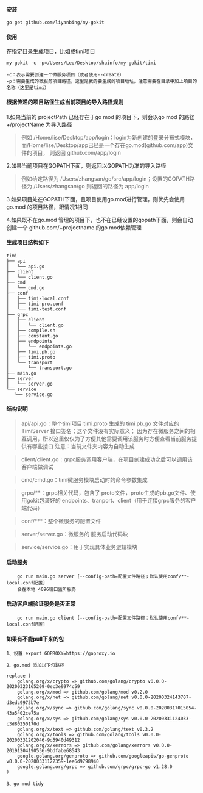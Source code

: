 #### 安装 
```
go get github.com/liyanbing/my-gokit
```

#### 使用
在指定目录生成项目，比如成timi项目

```
my-gokit -c -p=/Users/Leo/Desktop/shuinfo/my-gokit/timi

-c：表示需要创建一个微服务项目（或者使用--create）
-p：需要生成的微服务项目路径，这里是我的要生成的项目地址，注意需要在目录中加上项目的名称（这里是timi）
```

#### 根据传递的项目路径生成当前项目的导入路径规则

 1.如果当前的 projectPath 已经存在于go mod 的项目下，则会以go mod 的路径+/projectName 为导入路径
 > 例如 /Home/lise/Desktop/app/login；login为新创建的登录分布式模块，而/Home/lise/Desktop/app已经是一个存在go.mod(github.com/app)文件的项目， 则返回 github.com/app/login
     
 2.如果当前项目在GOPATH下面，则返回以GOPATH为准的导入路径
 > 例如给定路径为 /Users/zhangsan/go/src/app/login；设置的GOPATH路径为 /Users/zhangsan/go 则返回的路径为 app/login
    
 3.如果项目处在GOPATH下面，且项目使用go.mod进行管理，则优先会使用 go.mod 的项目路径，跟情况1相同
 
 4.如果既不在go.mod 管理的项目下，也不在已经设置的gopath下面，则会自动创建一个 github.com/+projectname 的go mod依赖管理
 
 #### 生成项目结构如下
 
 ```
timi
├── api
│   └── api.go 
├── client
│   └── client.go
├── cmd
│   └── cmd.go
├── conf
│   ├── timi-local.conf
│   ├── timi-pro.conf
│   └── timi-test.conf
├── grpc
│   ├── client
│   │   └── client.go
│   ├── compile.sh
│   ├── constant.go
│   ├── endpoints
│   │   └── endpoints.go
│   ├── timi.pb.go
│   ├── timi.proto
│   └── transport
│       └── transport.go
├── main.go
├── server
│   └── server.go
└── service
    └── service.go

```
#### 结构说明
> api/api.go：整个timi项目 timi.proto 生成的 timi.pb.go 文件对应的 TimiServer 接口签名；这个文件没有实际意义；
因为存在微服务之间的相互调用，所以这里仅仅为了方便其他需要调用该服务时方便查看当前服务提供有哪些接口
注意：当前文件夹内容为自动生成

> client/client.go：grpc服务调用客户端，在项目创建成功之后可以调用该客户端做调试

> cmd/cmd.go：timi微服务模块启动时的命令参数集成

> grpc/**：grpc相关代码，包含了 proto文件，proto生成的pb.go文件、使用gokit包装好的 endpoints、tranport、client（用于连接grpc服务的客户端代码）

> conf/***：整个微服务的配置文件

> server/server.go：微服务的 服务启动代码块

> service/service.go：用于实现具体业务逻辑模块

#### 启动服务
```
    go run main.go server [--config-path=配置文件路径；默认使用conf/**-local.conf配置]
    会在本地 4096端口监听服务
```

#### 启动客户端验证服务是否正常
```
    go run main.go client [--config-path=配置文件路径；默认使用conf/**-local.conf配置]
```

#### 如果有不能pull下来的包
```
1、设置 export GOPROXY=https://goproxy.io

2、go.mod 添加以下包路径

replace (
	golang.org/x/crypto => github.com/golang/crypto v0.0.0-20200323165209-0ec3e9974c59
	golang.org/x/mod => github.com/golang/mod v0.2.0
	golang.org/x/net => github.com/golang/net v0.0.0-20200324143707-d3edc9973b7e
	golang.org/x/sync => github.com/golang/sync v0.0.0-20200317015054-43a5402ce75a
	golang.org/x/sys => github.com/golang/sys v0.0.0-20200331124033-c3d80250170d
	golang.org/x/text => github.com/golang/text v0.3.2
	golang.org/x/tools => github.com/golang/tools v0.0.0-20200331202046-9d5940d49312
	golang.org/x/xerrors => github.com/golang/xerrors v0.0.0-20191204190536-9bdfabe68543
	google.golang.org/genproto => github.com/googleapis/go-genproto v0.0.0-20200331122359-1ee6d9798940
	google.golang.org/grpc => github.com/grpc/grpc-go v1.28.0
)

3、go mod tidy
```

